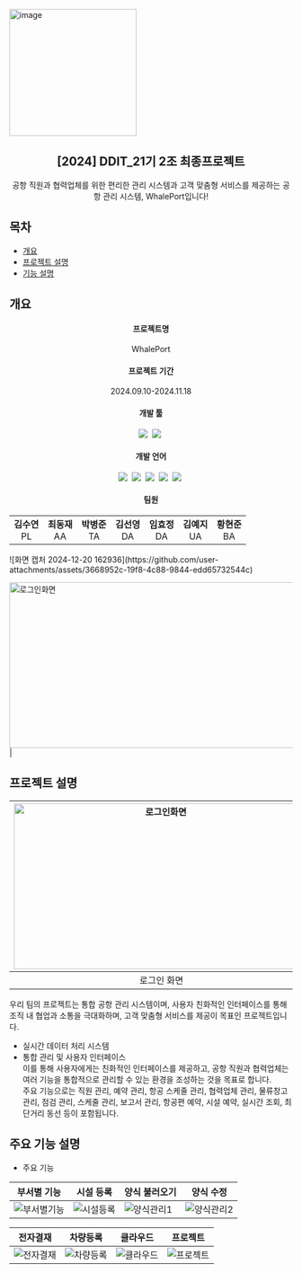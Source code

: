 <img width="226" alt="image" src="https://github.com/user-attachments/assets/8baf3357-0756-4721-a686-1f4c8e7479d7" /><div align="center">
<h2>[2024] DDIT_21기 2조 최종프로젝트</h2>
공항 직원과 협력업체를 위한 편리한 관리 시스템과 고객 맞춤형 서비스를 제공하는 공항 관리 시스템, WhalePort입니다!<br>
 

</div>

## 목차
  - [개요](#개요) 
  - [프로젝트 설명](#프로젝트-설명)
  - [기능 설명](#주요-기능-설명)

## 개요
<div align="center">
<h4>프로젝트명</h4>
WhalePort
</div>
<div align="center">
<h4>프로젝트 기간</h4>
2024.09.10-2024.11.18
</div>
<div align="center">
<h4>개발 툴</h4>
<img src="https://img.shields.io/badge/spring-6DB33F?style=for-the-badge&logo=Spring&logoColor=white">&nbsp
<img src="https://img.shields.io/badge/dbeaver-82923?style=for-the-badge&logo=DBeaver&logoColor=white">&nbsp
</div>
<div align="center">
<h4>개발 언어</h4>
<img src="https://img.shields.io/badge/html5-E34F26?style=for-the-badge&logo=HTML5&logoColor=white">&nbsp
<img src="https://img.shields.io/badge/css3-1572B6?style=for-the-badge&logo=CSS3&logoColor=white">&nbsp
<img src="https://img.shields.io/badge/javascript-F7DF1E?style=for-the-badge&logo=JavaScript&logoColor=white">&nbsp
<img src="https://img.shields.io/badge/openjdk-5586A4?style=for-the-badge&logo=Java&logoColor=white">&nbsp
<img src="https://img.shields.io/badge/jsp-1572B6?style=for-the-badge&logo=JSP&logoColor=white">&nbsp


</div>
<div align="center">
<h4>팀원</h4>
<table>
  <tbody>
    <tr>
      <td align="center"><b> 김수연 </b><br />PL</td>
      <td align="center"><b> 최동재 </b><br />AA</td>
      <td align="center"><b> 박병준 </b><br />TA</td>
      <td align="center"><b> 김선영 </b><br />DA</td>
      <td align="center"><b> 임효정 </b><br />DA</td>
      <td align="center"><b> 김예지 </b><br />UA</td>
      <td align="center"><b> 황현준 </b><br />BA</td>
    </tr>
  </tbody>
</table>
</div>
![화면 캡처 2024-12-20 162936](https://github.com/user-attachments/assets/3668952c-19f8-4c88-9844-edd65732544c)

<img width="525" height="295" alt="로그인화면" src="https://github.com/user-attachments/assets/3668952c-19f8-4c88-9844-edd65732544c">|

## 프로젝트 설명
|<img width="525" height="295" alt="로그인화면" src="https://github.com/user-attachments/assets/96b1d5d4-6234-41f0-a604-886395ce30b2">|<img width="525" height="295" alt="로그인화면" src="https://github.com/user-attachments/assets/20b4aa14-5949-4906-a681-88b80cef2ea5">|
|:---:|:---:|
|로그인 화면|메인 페이지|

 우리 팀의 프로젝트는 통합 공항 관리 시스템이며, 사용자 친화적인 인터페이스를 통해 조직 내 협업과 소통을 극대화하며, 고객 맞춤형 서비스를 제공이 목표인 프로젝트입니다. <br>
  - 실시간 데이터 처리 시스템<br>
  - 통합 관리 및 사용자 인터페이스<br>
 이를 통해 사용자에게는 친화적인 인터페이스를 제공하고, 공항 직원과 협력업체는 여러 기능을 통합적으로 관리할 수 있는 환경을 조성하는 것을 목표로 합니다. <br>
 주요 기능으로는 직원 관리, 예약 관리, 항공 스케줄 관리, 협력업체 관리, 물류창고 관리, 점검 관리, 스케줄 관리, 보고서 관리, 항공편 예약, 시설 예약, 실시간 조회, 최단거리 동선 등이 포함됩니다. <br>

## 주요 기능 설명
- 주요 기능

|부서별 기능|시설 등록|양식 불러오기|양식 수정|
|---|---|---|---|
|![부서별기능](https://github.com/user-attachments/assets/7e19766a-52be-4c5a-82a5-c0f13193c6ee)|![시설등록](https://github.com/user-attachments/assets/e5327c68-e5c2-44d0-8765-1b62b29141df)|![양식관리1](https://github.com/user-attachments/assets/f7e1a445-319b-4d8c-a46f-b799e672f43f)|![양식관리2](https://github.com/user-attachments/assets/49915d13-9b67-46b7-9398-2aeebe53f47c)

|전자결재|차량등록|클라우드|프로젝트|
|---|---|---|---|
|![전자결재](https://github.com/user-attachments/assets/2736f74d-ce77-4319-ac3c-1a1aed98242a)|![차량등록](https://github.com/user-attachments/assets/05ffcb31-2b07-44b1-b669-95f283041213)|![클라우드](https://github.com/user-attachments/assets/0c9d7302-8fd4-4539-aa51-60ec609c98a4)|![프로젝트](https://github.com/user-attachments/assets/3edc6c4d-20ff-4a4d-b9f5-c683e912dd05)

